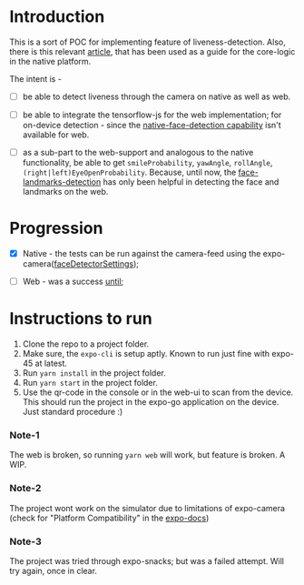 # Introduction

This is a sort of POC for implementing feature of liveness-detection. Also, there is this relevant [article](https://osamaqarem.com/blog/intro-to-liveness-detection-with-react-native), that has been used as a guide for the core-logic in the native platform.

The intent is -

- [ ] be able to detect liveness through the camera on native as well as web.

- [ ] be able to integrate the tensorflow-js for the web implementation; for on-device detection - since the [native-face-detection capability](https://docs.expo.dev/versions/latest/sdk/camera/#facedetectorsettings) isn't available for web.

- [ ] as a sub-part to the web-support and analogous to the native functionality, be able to get `smileProbability`, `yawAngle`, `rollAngle`, `(right|left)EyeOpenProbability`. Because, until now, the [face-landmarks-detection](https://github.com/tensorflow/tfjs-models/tree/master/face-landmarks-detection) has only been helpful in detecting the face and landmarks on the web.


# Progression

- [x] Native - the tests can be run against the camera-feed using the expo-camera([faceDetectorSettings](https://docs.expo.dev/versions/latest/sdk/camera/#facedetectorsettings));

- [ ] Web - was a success [until](https://github.com/astriskit/expo-with-face-detection/commit/2acf4160db3bc83e5109bfc6c88e4a99cc61367b);


# Instructions to run

1) Clone the repo to a project folder.
2) Make sure, the `expo-cli` is setup aptly. Known to run just fine with expo-45 at latest.
3) Run `yarn install` in the project folder.
4) Run `yarn start` in the project folder.
5) Use the qr-code in the console or in the web-ui to scan from the device. This should run the project in the expo-go application on the device. Just standard procedure :)

### Note-1

The web is broken, so running `yarn web` will work, but feature is broken. A WIP.

### Note-2

The project wont work on the simulator due to limitations of expo-camera (check for "Platform Compatibility" in the [expo-docs](https://docs.expo.dev/versions/latest/sdk/camera))

### Note-3

The project was tried through expo-snacks; but was a failed attempt. Will try again, once in clear.



